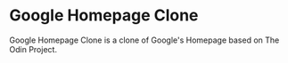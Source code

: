 # Google Homepage Clone

Google Homepage Clone is a clone of Google's Homepage based on The Odin Project.
